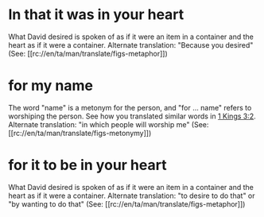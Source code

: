 # In that it was in your heart

What David desired is spoken of as if it were an item in a container and the heart as if it were a container. Alternate translation: "Because you desired" (See: [[rc://en/ta/man/translate/figs-metaphor]])

# for my name

The word "name" is a metonym for the person, and "for ... name" refers to worshiping the person. See how you translated similar words in [1 Kings 3:2](../03/02.md). Alternate translation: "in which people will worship me" (See: [[rc://en/ta/man/translate/figs-metonymy]])

# for it to be in your heart

What David desired is spoken of as if it were an item in a container and the heart as if it were a container. Alternate translation: "to desire to do that" or "by wanting to do that" (See: [[rc://en/ta/man/translate/figs-metaphor]])

